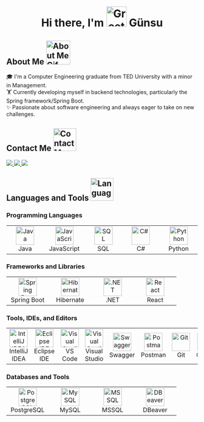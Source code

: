 <h1 align="center">Hi there, I'm <img src="https://media.tenor.com/BKA6WA2IvPUAAAAj/hi-there.gif" alt="Greeting Gif" width="53" height="53"> Günsu </h1>

## About Me <img src="https://media.tenor.com/nBQQ6XM5BhIAAAAj/cute.gif" alt="About Me Gif" width="63" height="63">

🎓 I'm a Computer Engineering graduate from TED University with a minor in Management.  
🏋️ Currently developing myself in backend technologies, particularly the Spring framework/Spring Boot.  
✨ Passionate about software engineering and always eager to take on new challenges.
&nbsp;
## Contact Me <img src="https://media.tenor.com/ggjli1Kk3s4AAAAi/phone.gif" alt="Contact Me Gif" width="60" height="60">

<p align="left">
  <a href="mailto:gunsugunay98@gmail.com">
    <img src="https://img.shields.io/badge/Email-D14836?style=for-the-badge&logo=gmail&logoColor=white"/>
  </a>
  <a href="https://www.linkedin.com/in/gunsugunaydin/">
    <img src="https://img.shields.io/badge/LinkedIn-0077B5?style=for-the-badge&logo=linkedin&logoColor=white"/>
  </a>
  <a href="https://www.instagram.com/gunsugunaydin/">
    <img src="https://img.shields.io/badge/Instagram-E4405F?style=for-the-badge&logo=instagram&logoColor=white"/>
  </a>
</p>

## Languages and Tools <img src="https://media.tenor.com/DJZg821DI_IAAAAi/peach-goma-pc-bag-wiggling-paws.gif" alt=" Languages and Tools Gif" width="60" height="60">

### Programming Languages
<table>
  <tr>
    <td align="center" width="96">
      <img src="https://img.icons8.com/color/48/000000/java-coffee-cup-logo.png" width="48" height="48" alt="Java" />
      <br>Java
    </td>
      <td align="center" width="96">
      <img src="https://static.vecteezy.com/system/resources/previews/027/127/463/non_2x/javascript-logo-javascript-icon-transparent-free-png.png" width="48" height="48" alt="JavaScript" />
      <br>JavaScript
    </td>
    <td align="center" width="96">
      <img src="https://img.icons8.com/color/48/000000/sql.png" width="48" height="48" alt="SQL" />
      <br>SQL
    </td>
    <td align="center" width="96">
      <img src="https://img.icons8.com/color/48/000000/c-sharp-logo.png" width="48" height="48" alt="C#" />
      <br>C#
    </td>
    <td align="center" width="96">
      <img src="https://tse4.mm.bing.net/th?id=OIP.8L9Q5v4RcMwyfa8Gw1iccAHaHs&w=474&h=474&c=7" width="48" height="48" alt="Python" />
      <br>Python
    </td>
    </td>
  </tr>
</table>

### Frameworks and Libraries
<table>
  <tr>
    <td align="center" width="96">
      <img src="https://img.icons8.com/color/48/000000/spring-logo.png" width="48" height="48" alt="Spring Boot" />
      <br>Spring Boot
    </td>
    <td align="center" width="96">
      <img src="https://quizizz.com/media/resource/gs/quizizz-media/quizzes/ab6693b3-c443-453b-aacc-581034c72090" width="48" height="48" alt="Hibernate" />
      <br>Hibernate
    </td>
    <td align="center" width="96">
      <img src="https://img.icons8.com/color/48/000000/net-framework.png" width="48" height="48" alt=".NET" />
      <br>.NET
    </td>
    <td align="center" width="96">
      <img src="https://cdn4.iconfinder.com/data/icons/logos-3/600/React.js_logo-512.png" width="48" height="48" alt="React" />
      <br>React
    </td>
  </tr>
</table>

### Tools, IDEs, and Editors
<table>
  <tr>
    <td align="center" width="96">
      <img src="https://img.icons8.com/color/48/000000/intellij-idea.png" width="48" height="48" alt="IntelliJ IDEA" />
      <br>IntelliJ IDEA
    </td>
    <td align="center" width="96">
      <img src="https://img.icons8.com/color/48/000000/eclipse.png" width="48" height="48" alt="Eclipse IDE" />
      <br>Eclipse IDE
    </td>
    <td align="center" width="96">
      <img src="https://img.icons8.com/color/48/000000/visual-studio-code-2019.png" width="48" height="48" alt="Visual Studio Code" />
      <br>VS Code
    </td>
    <td align="center" width="96">
      <img src="https://img.icons8.com/color/48/000000/visual-studio.png" width="48" height="48" alt="Visual Studio" />
      <br>Visual Studio
    </td>
    <td align="center" width="96">
      <img src="https://seeklogo.com/images/S/swagger-logo-A49F73BAF4-seeklogo.com.png" width="48" height="48" alt="Swagger" />
      <br>Swagger
    </td>
    <td align="center" width="96">
      <img src="https://www.vectorlogo.zone/logos/getpostman/getpostman-icon.svg" width="48" height="48" alt="Postman" />
      <br>Postman
    </td>
    <td align="center" width="96">
      <img src="https://img.icons8.com/color/48/000000/git.png" width="48" height="48" alt="Git" />
      <br>Git
    </td>
    <td align="center" width="96">
      <img src="https://cdn.icon-icons.com/icons2/3685/PNG/512/github_logo_icon_229278.png" width="48" height="48" alt="GitHub" />
      <br>GitHub
    </td>
    <td align="center" width="96">
      <img src="https://img.icons8.com/color/48/000000/figma.png" width="48" height="48" alt="Figma" />
      <br>Figma
    </td>
  </tr>
</table>

### Databases and Tools
<table>
  <tr>
    <td align="center" width="96">
      <img src="https://upload.wikimedia.org/wikipedia/commons/thumb/2/29/Postgresql_elephant.svg/1985px-Postgresql_elephant.svg.png" width="48" height="48" alt="PostgreSQL" />
      <br>PostgreSQL
    </td>
    <td align="center" width="96">
      <img src="https://img.icons8.com/color/48/000000/mysql-logo.png" width="48" height="48" alt="MySQL" />
      <br>MySQL
    </td>
    <td align="center" width="96">
      <img src="https://img.icons8.com/color/48/000000/microsoft-sql-server.png" width="48" height="48" alt="MSSQL" />
      <br>MSSQL
    </td>
    <td align="center" width="96">
      <img src="https://dbeaver.com/img/dbeaver-head.png" width="48" height="48" alt="DBeaver" />
      <br>DBeaver
    </td>
  </tr>
</table>
